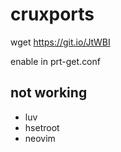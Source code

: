 # cruxports

wget https://git.io/JtWBI

enable in prt-get.conf

## not working
- luv
- hsetroot
- neovim
